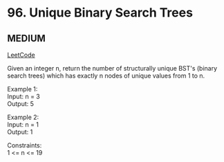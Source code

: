 # 96. Unique Binary Search Trees

## MEDIUM

[LeetCode](https://leetcode.cn/problems/binary-tree-inorder-traversal/)

Given an integer n, return the number of structurally unique BST's (binary search trees) which has exactly n nodes of unique values from 1 to n.

Example 1:\
Input: n = 3\
Output: 5

Example 2:\
Input: n = 1\
Output: 1
 
Constraints:\
1 <= n <= 19